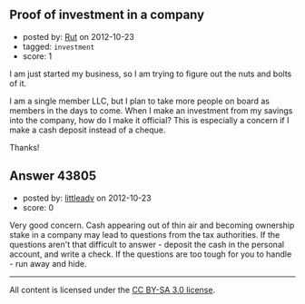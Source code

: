 ## Proof of investment in a company

- posted by: [Rut](https://stackexchange.com/users/-1/21287-rut) on 2012-10-23
- tagged: `investment`
- score: 1

I am just started my business, so I am trying to figure out the nuts and bolts of it.

I am a single member LLC, but I plan to take more people on board as members in the days to come. When I make an investment from my savings into the company, how do I make it official? This is especially a concern if I make a cash deposit instead of a cheque.

Thanks!


## Answer 43805

- posted by: [littleadv](https://stackexchange.com/users/-1/13808-littleadv) on 2012-10-23
- score: 0

Very good concern. Cash appearing out of thin air and becoming ownership stake in a company may lead to questions from the tax authorities. If the questions aren't that difficult to answer - deposit the cash in the personal account, and write a check. If the questions are too tough for you to handle - run away and hide.



---

All content is licensed under the [CC BY-SA 3.0 license](https://creativecommons.org/licenses/by-sa/3.0/).
